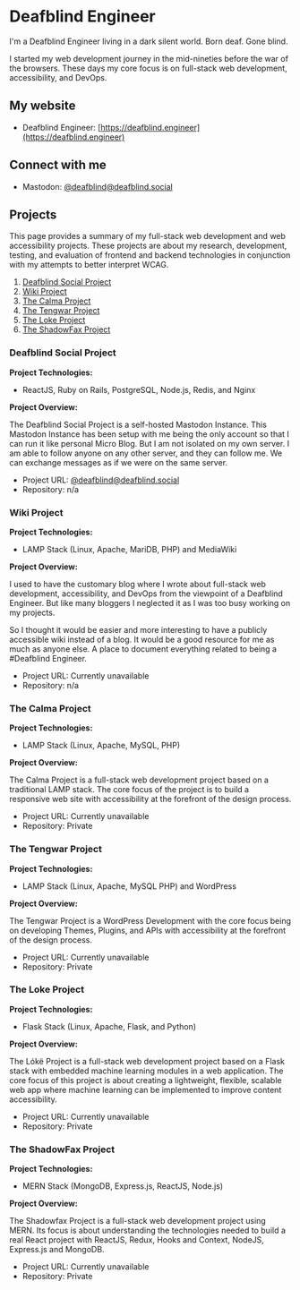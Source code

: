 # Deafblind Engineer
I'm a Deafblind Engineer living in a dark silent world. Born deaf. Gone blind.

I started my web development journey in the mid-nineties before the war of the browsers. These days my core focus is on full-stack web development, accessibility, and DevOps.
## My website
* Deafblind Engineer: [https://deafblind.engineer](https://deafblind.engineer)
## Connect with me
* Mastodon: [@deafblind@deafblind.social](https://deafblind.social/@deafblind)
## Projects
This page provides a summary of my full-stack web development and web accessibility projects. These projects are about my research, development, testing, and evaluation of frontend and backend technologies in conjunction with my attempts to better interpret WCAG.
1. [Deafblind Social Project](#deafblind-social-project)
2. [Wiki Project](#wiki-project)
3. [The Calma Project](#the-calma-project)
4. [The Tengwar Project](#the-tengwar-project)
5. [The Loke Project](#the-loke-project)
6. [The ShadowFax Project](#the-shadowfax-project)
### Deafblind Social Project
**Project Technologies:**
* ReactJS, Ruby on Rails, PostgreSQL, Node.js, Redis, and Nginx

**Project Overview:**

The Deafblind Social Project is a self-hosted Mastodon Instance. This Mastodon Instance has been setup with me being the only account so that I can run it like personal Micro Blog. But I am not isolated on my own server. I am able to follow anyone on any other server, and they can follow me. We can exchange messages as if we were on the same server.

* Project URL: [@deafblind@deafblind.social](https://deafblind.social/@deafblind)
* Repository: n/a
### Wiki Project
**Project Technologies:**
* LAMP Stack (Linux, Apache, MariDB, PHP) and MediaWiki

**Project Overview:**

I used to have the customary blog where I wrote about full-stack web development, accessibility, and DevOps from the viewpoint of a Deafblind Engineer. But like many bloggers I neglected it as I was too busy working on my projects.

So I thought it would be easier and more interesting to have a publicly accessible wiki instead of a blog. It would be a good resource for me as much as anyone else. A place to document everything related to being a #Deafblind Engineer.

* Project URL: Currently unavailable
* Repository: n/a
### The Calma Project
**Project Technologies:**
* LAMP Stack (Linux, Apache, MySQL, PHP)

**Project Overview:**

The Calma Project is a full-stack web development project based on a traditional LAMP stack. The core focus of the project is to build a responsive web site with accessibility at the forefront of the design process.

* Project URL: Currently unavailable
* Repository: Private
### The Tengwar Project
**Project Technologies:**
* LAMP Stack (Linux, Apache, MySQL PHP) and WordPress

**Project Overview:**

The Tengwar Project is a WordPress Development with the core focus being on developing Themes, Plugins, and APIs with accessibility at the forefront of the design process.

* Project URL: Currently unavailable
* Repository: Private
### The Loke Project
**Project Technologies:**
* Flask Stack (Linux, Apache, Flask, and Python)

**Project Overview:**

The Lókë Project is a full-stack web development project based on a Flask stack with embedded machine learning modules in a web application. The core focus of this project is about creating a lightweight, flexible, scalable web app where machine learning can be implemented to improve content accessibility.

* Project URL: Currently unavailable
* Repository: Private
### The ShadowFax Project
**Project Technologies:**
* MERN Stack (MongoDB, Express.js, ReactJS, Node.js)

**Project Overview:**

The Shadowfax Project is a full-stack web development project using MERN. Its focus is about understanding the technologies needed to build a real React project with ReactJS, Redux, Hooks and Context, NodeJS, Express.js and MongoDB.

* Project URL: Currently unavailable
* Repository: Private
